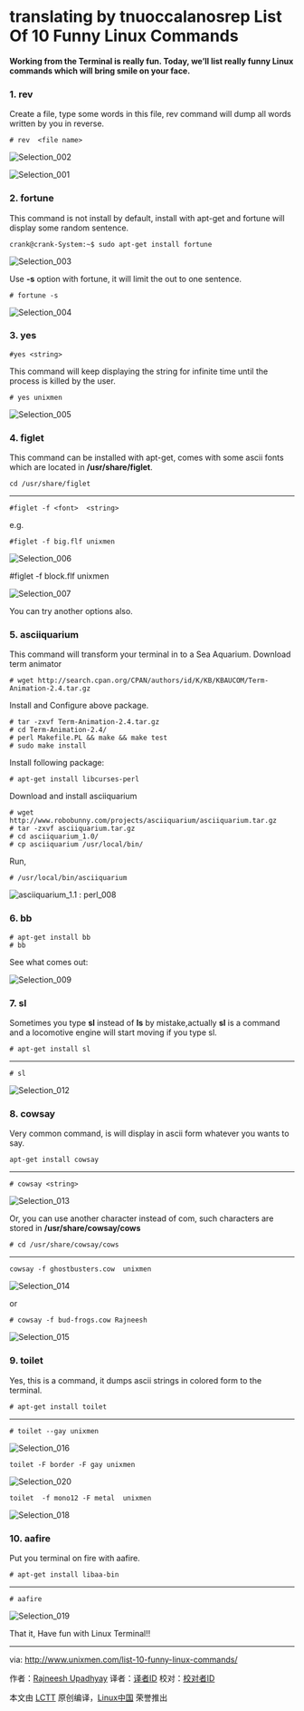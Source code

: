 translating by tnuoccalanosrep
List Of 10 Funny Linux Commands
================================================================================
**Working from the Terminal is really fun. Today, we’ll list really funny Linux commands which will bring smile on your face.**

### 1. rev ###

Create a file, type some words in this file, rev command will dump all words written by you in reverse.

    # rev  <file name>

![Selection_002](http://www.unixmen.com/wp-content/uploads/2015/09/Selection_0021.png)

![Selection_001](http://www.unixmen.com/wp-content/uploads/2015/09/Selection_0011.png)

### 2. fortune ###

This command is not install by default, install with apt-get and fortune will display some random sentence.

    crank@crank-System:~$ sudo apt-get install fortune

![Selection_003](http://www.unixmen.com/wp-content/uploads/2015/09/Selection_0031.png)

Use **-s** option with fortune, it will limit the out to one sentence.

    # fortune -s

![Selection_004](http://www.unixmen.com/wp-content/uploads/2015/09/Selection_0042.png)

### 3. yes ###

    #yes <string>

This command will keep displaying the string for infinite time until the process is killed by the user.

    # yes unixmen

![Selection_005](http://www.unixmen.com/wp-content/uploads/2015/09/Selection_0054.png)

### 4. figlet ###

This command can be installed with apt-get, comes with some ascii fonts which are located in **/usr/share/figlet**.

    cd /usr/share/figlet

----------

    #figlet -f <font>  <string>

e.g.

    #figlet -f big.flf unixmen

![Selection_006](http://www.unixmen.com/wp-content/uploads/2015/09/Selection_0062.png)

#figlet -f block.flf  unixmen

![Selection_007](http://www.unixmen.com/wp-content/uploads/2015/09/Selection_0072.png)

You can try another options also.

### 5. asciiquarium ###

This command will transform your terminal in to a Sea Aquarium.
Download term animator

    # wget http://search.cpan.org/CPAN/authors/id/K/KB/KBAUCOM/Term-Animation-2.4.tar.gz

Install and Configure above package.

    # tar -zxvf Term-Animation-2.4.tar.gz
    # cd Term-Animation-2.4/
    # perl Makefile.PL && make && make test
    # sudo make install

Install following package:

    # apt-get install libcurses-perl

Download and install asciiquarium

    # wget http://www.robobunny.com/projects/asciiquarium/asciiquarium.tar.gz
    # tar -zxvf asciiquarium.tar.gz 
    # cd asciiquarium_1.0/
    # cp asciiquarium /usr/local/bin/

Run,

    # /usr/local/bin/asciiquarium

![asciiquarium_1.1 : perl_008](http://www.unixmen.com/wp-content/uploads/2015/09/asciiquarium_1.1-perl_008.png)

### 6. bb ###

    # apt-get install bb
    # bb

See what comes out:

![Selection_009](http://www.unixmen.com/wp-content/uploads/2015/09/Selection_0092.png)

### 7. sl ###

Sometimes you type **sl** instead of **ls** by mistake,actually  **sl** is a command and a locomotive engine will start moving if you type sl.

    # apt-get install sl

----------

    # sl

![Selection_012](http://www.unixmen.com/wp-content/uploads/2015/09/Selection_0122.png)

### 8. cowsay ###

Very common command, is will display in ascii form whatever you wants to say.

    apt-get install cowsay

----------

    # cowsay <string>

![Selection_013](http://www.unixmen.com/wp-content/uploads/2015/09/Selection_0132.png)

Or, you can use another character instead of com, such characters are stored in **/usr/share/cowsay/cows**

    # cd /usr/share/cowsay/cows

----------

    cowsay -f ghostbusters.cow  unixmen

![Selection_014](http://www.unixmen.com/wp-content/uploads/2015/09/Selection_0141.png)

or

    # cowsay -f bud-frogs.cow Rajneesh

![Selection_015](http://www.unixmen.com/wp-content/uploads/2015/09/Selection_0151.png)

### 9. toilet ###

Yes, this is a command, it dumps ascii strings in colored form to the terminal.

    # apt-get install toilet

----------

    # toilet --gay unixmen

![Selection_016](http://www.unixmen.com/wp-content/uploads/2015/09/Selection_0161.png)

    toilet -F border -F gay unixmen

![Selection_020](http://www.unixmen.com/wp-content/uploads/2015/09/Selection_020.png)

    toilet  -f mono12 -F metal  unixmen

![Selection_018](http://www.unixmen.com/wp-content/uploads/2015/09/Selection_0181.png)

### 10. aafire ###

Put you terminal on fire with aafire.

    # apt-get install libaa-bin

----------

    # aafire

![Selection_019](http://www.unixmen.com/wp-content/uploads/2015/09/Selection_0191.png)

That it, Have fun with Linux Terminal!!

--------------------------------------------------------------------------------

via: http://www.unixmen.com/list-10-funny-linux-commands/

作者：[Rajneesh Upadhyay][a]
译者：[译者ID](https://github.com/译者ID)
校对：[校对者ID](https://github.com/校对者ID)

本文由 [LCTT](https://github.com/LCTT/TranslateProject) 原创编译，[Linux中国](https://linux.cn/) 荣誉推出

[a]:http://www.unixmen.com/author/rajneesh/
